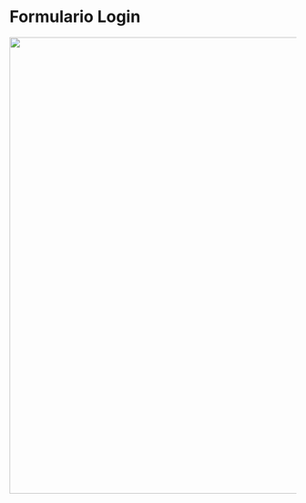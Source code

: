 # Formulario Login

<div align="center">
<img src="https://github.com/nicolas-tavares/app_empresa_completo/assets/138027100/59c41143-8a44-4e80-9354-7484d4ef9699" width="800px" />   
</div> 
